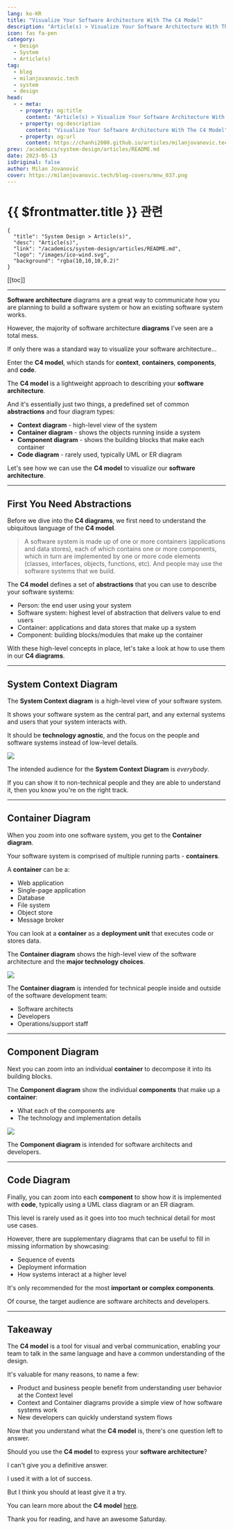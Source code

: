 ```yaml
---
lang: ko-KR
title: "Visualize Your Software Architecture With The C4 Model"
description: "Article(s) > Visualize Your Software Architecture With The C4 Model"
icon: fas fa-pen
category: 
  - Design
  - System
  - Article(s)
tag: 
  - blog
  - milanjovanovic.tech
  - system
  - design
head:
  - - meta:
    - property: og:title
      content: "Article(s) > Visualize Your Software Architecture With The C4 Model"
    - property: og:description
      content: "Visualize Your Software Architecture With The C4 Model"
    - property: og:url
      content: https://chanhi2000.github.io/articles/milanjovanovic.tech/visualize-your-software-architecture-with-the-c4-model.html
prev: /academics/system-design/articles/README.md
date: 2023-05-13
isOriginal: false
author: Milan Jovanović
cover: https://milanjovanovic.tech/blog-covers/mnw_037.png
---
```


# {{ $frontmatter.title }} 관련

```component VPCard
{
  "title": "System Design > Article(s)",
  "desc": "Article(s)",
  "link": "/academics/system-design/articles/README.md",
  "logo": "/images/ico-wind.svg",
  "background": "rgba(10,10,10,0.2)"
}
```

[[toc]]

---

<SiteInfo
  name="Visualize Your Software Architecture With The C4 Model"
  desc="Software architecture diagrams are a great way to communicate how you are planning to build a software system or how an existing software system works. However, the majority of software architecture diagrams I've seen are a total mess. If only there was a standard way to visualize your software architecture... Enter the C4 model, which stands for context, containers, components, and code. The C4 model is a lightweight approach to describing your software architecture."
  url="https://milanjovanovic.tech/blog/visualize-your-software-architecture-with-the-c4-model/"
  logo="https://milanjovanovic.tech/profile_favicon.png"
  preview="https://milanjovanovic.tech/blog-covers/mnw_037.png"/>

**Software architecture** diagrams are a great way to communicate how you are planning to build a software system or how an existing software system works.

However, the majority of software architecture **diagrams** I've seen are a total mess.

If only there was a standard way to visualize your software architecture...

Enter the **C4 model**, which stands for **context**, **containers**, **components**, and **code**.

The **C4 model** is a lightweight approach to describing your **software architecture**.

And it's essentially just two things, a predefined set of common **abstractions** and four diagram types:

- **Context diagram** - high-level view of the system
- **Container diagram** - shows the objects running inside a system
- **Component diagram** - shows the building blocks that make each container
- **Code diagram** - rarely used, typically UML or ER diagram

Let's see how we can use the **C4 model** to visualize our **software architecture**.

---

## First You Need Abstractions

Before we dive into the **C4 diagrams**, we first need to understand the ubiquitous language of the **C4 model**.

> A software system is made up of one or more containers (applications and data stores), each of which contains one or more components, which in turn are implemented by one or more code elements (classes, interfaces, objects, functions, etc). And people may use the software systems that we build.

The **C4 model** defines a set of **abstractions** that you can use to describe your software systems:

- Person: the end user using your system
- Software system: highest level of abstraction that delivers value to end users
- Container: applications and data stores that make up a system
- Component: building blocks/modules that make up the container

With these high-level concepts in place, let's take a look at how to use them in our **C4 diagrams**.

---

## System Context Diagram

The **System Context diagram** is a high-level view of your software system.

It shows your software system as the central part, and any external systems and users that your system interacts with.

It should be **technology agnostic**, and the focus on the people and software systems instead of low-level details.

![](https://milanjovanovic.tech/blogs/mnw_037/system_context_diagram.jpg?imwidth=3840)

The intended audience for the **System Context Diagram** is *everybody*.

If you can show it to non-technical people and they are able to understand it, then you know you're on the right track.

---

## Container Diagram

When you zoom into one software system, you get to the **Container diagram**.

Your software system is comprised of multiple running parts - **containers**.

A **container** can be a:

- Web application
- Single-page application
- Database
- File system
- Object store
- Message broker

You can look at a **container** as a **deployment unit** that executes code or stores data.

The **Container diagram** shows the high-level view of the software architecture and the **major technology choices**.

![](https://milanjovanovic.tech/blogs/mnw_037/container_diagram.jpg?imwidth=3840)

The **Container diagram** is intended for technical people inside and outside of the software development team:

- Software architects
- Developers
- Operations/support staff

---

## Component Diagram

Next you can zoom into an individual **container** to decompose it into its building blocks.

The **Component diagram** show the individual **components** that make up a **container**:

- What each of the components are
- The technology and implementation details

![](https://milanjovanovic.tech/blogs/mnw_037/component_diagram.jpg?imwidth=3840)

The **Component diagram** is intended for software architects and developers.

---

## Code Diagram

Finally, you can zoom into each **component** to show how it is implemented with **code**, typically using a UML class diagram or an ER diagram.

This level is rarely used as it goes into too much technical detail for most use cases.

However, there are supplementary diagrams that can be useful to fill in missing information by showcasing:

- Sequence of events
- Deployment information
- How systems interact at a higher level

It's only recommended for the most **important or complex components**.

Of course, the target audience are software architects and developers.

---

## Takeaway

The **C4 model** is a tool for visual and verbal communication, enabling your team to talk in the same language and have a common understanding of the design.

It's valuable for many reasons, to name a few:

- Product and business people benefit from understanding user behavior at the Context level
- Context and Container diagrams provide a simple view of how software systems work
- New developers can quickly understand system flows

Now that you understand what the **C4 model** is, there's one question left to answer.

Should you use the **C4 model** to express your **software architecture**?

I can't give you a definitive answer.

I used it with a lot of success.

But I think you should at least give it a try.

You can learn more about the **C4 model** [<FontIcon icon="fas fa-globe"/>here](https://c4model.com/).

Thank you for reading, and have an awesome Saturday.

